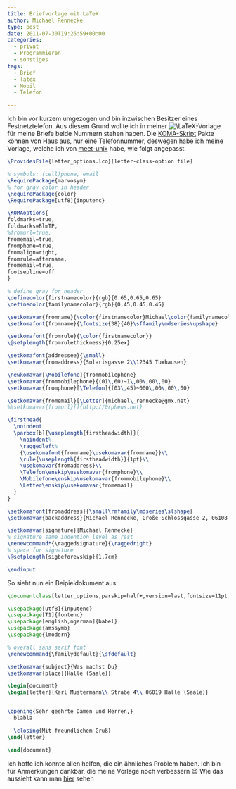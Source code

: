 ```yaml
---
title: Briefvorlage mit LaTeX
author: Michael Rennecke
type: post
date: 2011-07-30T19:26:59+00:00
categories:
  - privat
  - Programmieren
  - sonstiges
tags:
  - Brief
  - latex
  - Mobil
  - Telefon

---
```

Ich bin vor kurzem umgezogen und bin inzwischen Besitzer eines Festnetztelefon. Aus diesem Grund wollte ich in meiner <img src='http://s0.wp.com/latex.php?latex=%5CLaTeX&#038;bg=ffffff&#038;fg=000000&#038;s=0' alt='\LaTeX' title='\LaTeX' class='latex' />-Vorlage für meine Briefe beide Nummern stehen haben. Die [KOMA-Skript][1] Pakte können von Haus aus, nur eine Telefonnummer, deswegen habe ich meine Vorlage, welche ich von [meet-unix][2] habe, wie folgt angepasst. 

``` tex
\ProvidesFile{letter_options.lco}[letter-class-option file]

% symbols: (cell)phone, email
\RequirePackage{marvosym} 
% for gray color in header
\RequirePackage{color}
\RequirePackage[utf8]{inputenc}

\KOMAoptions{
foldmarks=true,
foldmarks=BlmTP,
%fromurl=true,
fromemail=true,
fromphone=true,
fromalign=right,
fromrule=aftername,
fromemail=true,
footsepline=off
}

% define gray for header
\definecolor{firstnamecolor}{rgb}{0.65,0.65,0.65}
\definecolor{familynamecolor}{rgb}{0.45,0.45,0.45}

\setkomavar{fromname}{\color{firstnamecolor}Michael\color{familynamecolor}Rennecke}
\setkomafont{fromname}{\fontsize{38}{40}\sffamily\mdseries\upshape}

\setkomafont{fromrule}{\color{firstnamecolor}}
\@setplength{fromrulethickness}{0.25ex}

\setkomafont{addressee}{\small}
\setkomavar{fromaddress}{Solarisgasse 2\\12345 Tuxhausen}

\newkomavar[\Mobilefone]{frommobilephone} 
\setkomavar{frommobilephone}{(01\,60)~1\,00\,00\,00}
\setkomavar{fromphone}[\Telefon]{(03\,45)~000\,00\,00\,00}

\setkomavar{fromemail}[\Letter]{michael\_rennecke@gmx.net}
%\setkomavar{fromurl}[]{http://0rpheus.net}

\firsthead{
  \noindent
  \parbox[b]{\useplength{firstheadwidth}}{
    \noindent%
    \raggedleft%
    {\usekomafont{fromname}\usekomavar{fromname}}\\
    \rule{\useplength{firstheadwidth}}{1pt}\\
    \usekomavar{fromaddress}\\
    \Telefon\enskip\usekomavar{fromphone}\\
    \Mobilefone\enskip\usekomavar{frommobilephone}\\
    \Letter\enskip\usekomavar{fromemail}
  }
}

\setkomafont{fromaddress}{\small\rmfamily\mdseries\slshape}
\setkomavar{backaddress}{Michael Rennecke, Große Schlossgasse 2, 06108 Halle (Saale)}

\setkomavar{signature}{Michael Rennecke}
% signature same indention level as rest
\renewcommand*{\raggedsignature}{\raggedright}
% space for signature
\@setplength{sigbeforevskip}{1.7cm}

\endinput
```

So sieht nun ein Beipieldokument aus:

``` tex
\documentclass[letter_options,parskip=half+,version=last,fontsize=11pt,DIV=11,BCOR=10mm, DIN]{scrlttr2}

\usepackage[utf8]{inputenc}
\usepackage[T1]{fontenc}
\usepackage[english,ngerman]{babel}
\usepackage{amssymb}
\usepackage{lmodern}

% overall sans serif font
\renewcommand{\familydefault}{\sfdefault}

\setkomavar{subject}{Was machst Du}
\setkomavar{place}{Halle (Saale)}

\begin{document}
\begin{letter}{Karl Mustermann\\ Straße 4\\ 06019 Halle (Saale)}


\opening{Sehr geehrte Damen und Herren,}
  blabla

  \closing{Mit freundlichem Gruß}
\end{letter}

\end{document}
```

Ich hoffe ich konnte allen helfen, die ein ähnliches Problem haben. Ich bin für Anmerkungen dankbar, die meine Vorlage noch verbessern 😉 Wie das aussieht kann man [hier][3] sehen

 [1]: http://developer.berlios.de/projects/koma-script3/
 [2]: http://meet-unix.org/
 [3]: /uploads/test.pdf
